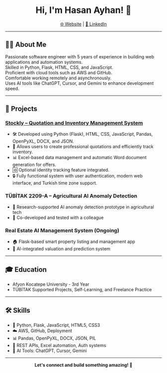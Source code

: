 <h1 align="center">Hi, I'm Hasan Ayhan! 🚀</h1>

<p align="center">
  <a href="https://hasanayhan.com.tr">🌐 Website</a> |
  <a href="https://www.linkedin.com/in/hasan-ayhan-9683312a3/">💼 LinkedIn</a>
</p>

---

## 👨‍💻 About Me

Passionate software engineer with 5 years of experience in building web applications and automation systems.  
Skilled in Python, Flask, HTML, CSS, and JavaScript.  
Proficient with cloud tools such as AWS and GitHub.  
Comfortable working remotely and asynchronously.  
Uses AI tools like ChatGPT, Cursor, and Gemini to enhance development speed.

---

## 🚀 Projects

### [Stockly – Quotation and Inventory Management System](https://github.com/hasanayhan/stockly)
- 🛠️ Developed using Python (Flask), HTML, CSS, JavaScript, Pandas, OpenPyXL, DOCX, and JSON.
- 📄 Allows users to create professional quotations and efficiently track inventory.
- 📊 Excel-based data management and automatic Word document generation for offers.
- 🆔 Optional identity tracking feature integrated.
- 🔒 Fully functional system with user authentication, modern web interface, and Turkish time zone support.

### TÜBİTAK 2209-A – Agricultural AI Anomaly Detection
- 🌱 Research-supported AI anomaly detection prototype in agricultural tech
- 🤝 Co-developed and tested with a colleague

### Real Estate AI Management System (Ongoing)
- 🏠 Flask-based smart property listing and management app
- 🤖 AI-integrated valuation and prediction system

---

## 🎓 Education

- Afyon Kocatepe University - 3rd Year
- TÜBİTAK Supported Projects, Self-Learning, and Freelance Practice

---

## 🛠️ Skills

- 🐍 Python, Flask, JavaScript, HTML5, CSS3
- ☁️ AWS, GitHub, Deployment
- 📊 Pandas, OpenPyXL, DOCX, JSON, PIL
- 🔗 REST APIs, Excel automation, Auth systems
- 🤖 AI Tools: ChatGPT, Cursor, Gemini

---

<p align="center">
  <b>Let's connect and build something amazing! 🚀</b>
</p> 